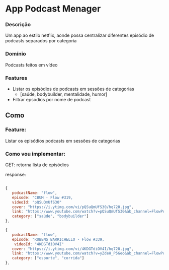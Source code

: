 # App Podcast Menager

### Descrição
Um app ao estilo netflix, aonde possa centralizar diferentes episódio de podcasts separados por categoria

### Domínio 
Podcasts feitos em vídeo

### Features
- Listar os episódios de podcasts em sessões de categorias
    - [saúde, bodybuilder, mentalidade, humor]
- Filtrar epsódios por nome de podcast

## Como

### Feature:
Listar os episódios podcasts em sessões de categorias

### Como  vou implementar:
GET: retorna lista de episódios


response:

 ```js

{
    podcastName: "flow",
    episode: "CBUM - Flow #319,
    videoId: "pQSuQmUfS30"
    cover: "https://i.ytimg.com/vi/pQSuQmUfS30/hq720.jpg",
    link: "https://www.youtube.com/watch?v=pQSuQmUfS30&ab_channel=FlowPodcast"
    category: ["saúde", "bodybuilder"]
},

{
    podcastName: "flow",
    episode: "RUBENS BARRICHELLO - Flow #339,
     videoId: "4KDGTdiOV4I"
    cover: "https://i.ytimg.com/vi/4KDGTdiOV4I/hq720.jpg",
    link: "https://www.youtube.com/watch?v=yZdeH_P5Geo&ab_channel=FlowPodcast"
    category: ["esporte", "corrida"]
},

 ```